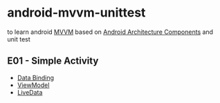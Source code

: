 # android-mvvm-unittest
to learn android [MVVM](https://en.wikipedia.org/wiki/Model%E2%80%93view%E2%80%93viewmodel) based on [Android Architecture Components](https://developer.android.com/topic/libraries/architecture/) and unit test


## E01 - Simple Activity

- [Data Binding](https://developer.android.com/topic/libraries/data-binding/)
- [ViewModel](https://developer.android.com/topic/libraries/architecture/viewmodel)
- [LiveData](https://developer.android.com/topic/libraries/architecture/livedata)
